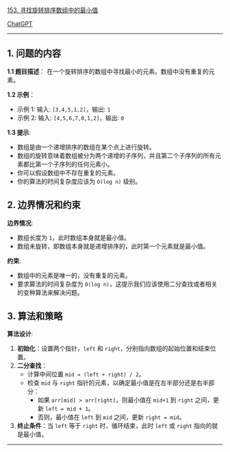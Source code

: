 [153. 寻找旋转排序数组中的最小值](https://leetcode.cn/problems/find-minimum-in-rotated-sorted-array)

[ChatGPT](https://chat.openai.com/share/5add6f8d-705c-4c1a-bc8e-78aedc204679)

---

## 1. 问题的内容
**1.1 题目描述**：
在一个旋转排序的数组中寻找最小的元素。数组中没有重复的元素。

**1.2 示例**：

- 示例 1: 输入: `[3,4,5,1,2]`，输出: `1`
- 示例 2: 输入: `[4,5,6,7,0,1,2]`，输出: `0`

**1.3 提示**:
- 数组是由一个递增排序的数组在某个点上进行旋转。
- 数组的旋转意味着数组被分为两个递增的子序列，并且第二个子序列的所有元素都比第一个子序列的任何元素小。
- 你可以假设数组中不存在重复的元素。
- 你的算法的时间复杂度应该为 `O(log n)` 级别。

## 2. 边界情况和约束
**边界情况**:
- 数组长度为 `1`，此时数组本身就是最小值。
- 数组未旋转，即数组本身就是递增排序的，此时第一个元素就是最小值。

**约束**:
- 数组中的元素是唯一的，没有重复的元素。
- 要求算法的时间复杂度为 `O(log n)`，这提示我们应该使用二分查找或者相关的变种算法来解决问题。


## 3. 算法和策略
**算法设计**:
1. **初始化**：设置两个指针，`left` 和 `right`，分别指向数组的起始位置和结束位置。
2. **二分查找**：
   - 计算中间位置 `mid = (left + right) / 2`。
   - 检查 `mid` 与 `right` 指针的元素，以确定最小值是在左半部分还是右半部分：
     - 如果 `arr[mid] > arr[right]`，则最小值在 `mid+1` 到 `right` 之间，更新 `left = mid + 1`。
     - 否则，最小值在 `left` 到 `mid` 之间，更新 `right = mid`。
3. **终止条件**：当 `left` 等于 `right` 时，循环结束，此时 `left` 或 `right` 指向的就是最小值。

---